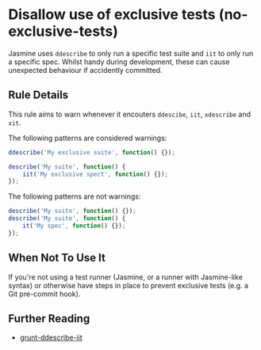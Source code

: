 # Disallow use of exclusive tests (no-exclusive-tests)

Jasmine uses `ddescribe` to only run a specific test suite and `iit` to only
run a specific spec. Whilst handy during development, these can cause
unexpected behaviour if accidently committed.

## Rule Details

This rule aims to warn whenever it encouters `ddescibe`, `iit`, `xdescribe`
and `xit`.

The following patterns are considered warnings:

```js
ddescribe('My exclusive suite', function() {});

describe('My suite', function() {
    iit('My exclusive spect', function() {});
});

```

The following patterns are not warnings:

```js
describe('My suite', function() {});
describe('My suite', function() {
    it('My spec', function() {});
});

```

## When Not To Use It

If you're not using a test runner (Jasmine, or a runner with Jasmine-like
syntax) or otherwise have steps in place to prevent exclusive tests (e.g. a Git
pre-commit hook).

## Further Reading

* [grunt-ddescribe-iit](https://github.com/btford/grunt-ddescribe-iit)
